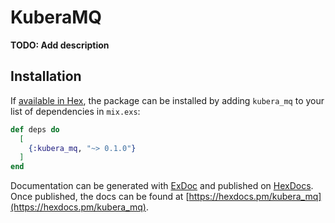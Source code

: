# KuberaMQ

**TODO: Add description**

## Installation

If [available in Hex](https://hex.pm/docs/publish), the package can be installed
by adding `kubera_mq` to your list of dependencies in `mix.exs`:

```elixir
def deps do
  [
    {:kubera_mq, "~> 0.1.0"}
  ]
end
```

Documentation can be generated with [ExDoc](https://github.com/elixir-lang/ex_doc)
and published on [HexDocs](https://hexdocs.pm). Once published, the docs can
be found at [https://hexdocs.pm/kubera_mq](https://hexdocs.pm/kubera_mq).

